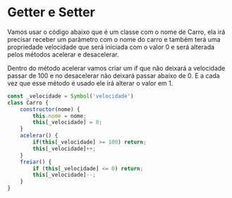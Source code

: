 # Getter e Setter

Vamos usar o código abaixo que é um classe com o nome de Carro, ela irá precisar receber um parâmetro com o nome do carro e também terá uma propriedade velocidade que será iniciada com o valor 0 e será alterada pelos métodos acelerar e desacelerar.

Dentro do método acelerar vamos criar um if que não deixará a velocidade passar de 100 e no desacelerar não deixará passar abaixo de 0. E a cada vez que esse método é usado ele irá alterar o valor em 1.

```js
const _velocidade = Symbol('velocidade')
class Carro {
    constructor(nome) {
        this.nome = nome;
        this[_velocidade] = 0;
    }
    acelerar() {
        if(this[_velocidade] >= 100) return;
        this[_velocidade]++;
    }
    freiar() {
        if (this[_velocidade] <= 0) return;
        this[_velocidade]--;
    }
}
```
